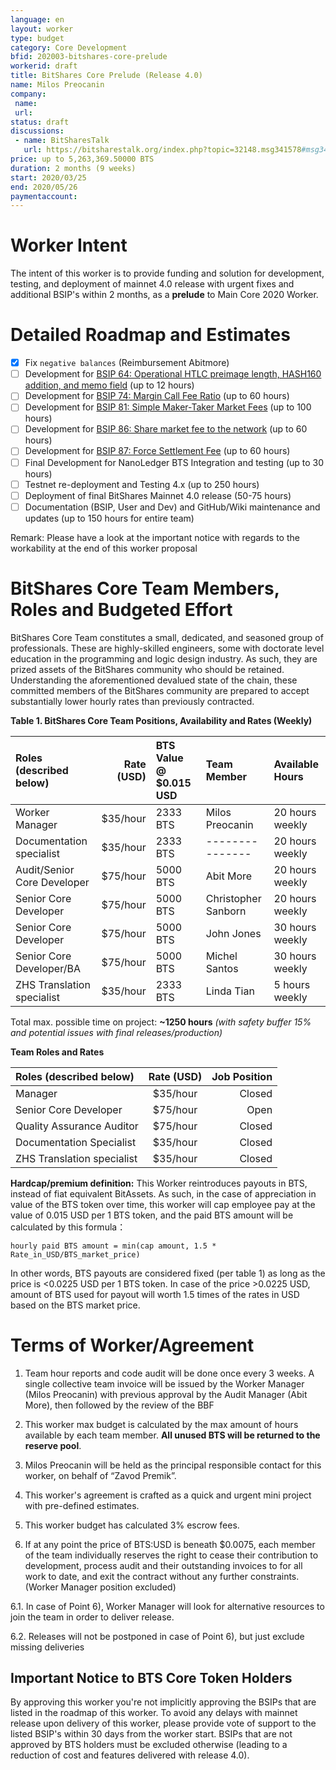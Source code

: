 ```yaml
---
language: en
layout: worker
type: budget
category: Core Development
bfid: 202003-bitshares-core-prelude
workerid: draft
title: BitShares Core Prelude (Release 4.0)
name: Milos Preocanin
company:
 name:
 url:
status: draft
discussions:
 - name: BitSharesTalk
   url: https://bitsharestalk.org/index.php?topic=32148.msg341578#msg341578
price: up to 5,263,369.50000 BTS
duration: 2 months (9 weeks)
start: 2020/03/25
end: 2020/05/26
paymentaccount:
---
```


Worker Intent
==========

The intent of this worker is to provide funding and solution for development, testing, and deployment of mainnet 4.0 release with urgent fixes and additional BSIP's within 2 months, as a **prelude** to Main Core 2020 Worker.


Detailed Roadmap and Estimates
==============================

- [x] Fix `negative balances` (Reimbursement Abitmore)
- [ ] Development for [BSIP 64: Operational HTLC preimage length, HASH160 addition, and memo field](https://github.com/bitshares/bsips/blob/master/bsip-0064.md) (up to 12 hours)
- [ ] Development for [BSIP 74: Margin Call Fee Ratio](https://github.com/bitshares/bsips/blob/master/bsip-0074.md) (up to 60 hours)
- [ ] Development for [BSIP 81: Simple Maker-Taker Market Fees](https://github.com/bitshares/bsips/blob/master/bsip-0081.md) (up to 100 hours)
- [ ] Development for [BSIP 86: Share market fee to the network](https://github.com/bitshares/bsips/blob/master/bsip-0086.md) (up to 60 hours)
- [ ] Development for [BSIP 87: Force Settlement Fee](https://github.com/bitshares/bsips/blob/master/bsip-0087.md) (up to 60 hours)
- [ ] Final Development for NanoLedger BTS Integration and testing (up to 30 hours)
- [ ] Testnet re-deployment and Testing 4.x (up to 250 hours)
- [ ] Deployment of final BitShares Mainnet 4.0 release (50-75 hours)
- [ ] Documentation (BSIP, User and Dev) and GitHub/Wiki maintenance and updates (up to 150 hours for entire team)

Remark: Please have a look at the important notice with regards to the workability at the end of this worker proposal

BitShares Core Team Members, Roles and Budgeted Effort
======================================================
BitShares Core Team constitutes a small, dedicated, and seasoned group of professionals.  These are highly-skilled engineers, some with doctorate level education in the programming and logic design industry.  As such, they are prized assets of the BitShares community who should be retained.   Understanding the aforementioned devalued state of the chain, these committed members of the BitShares community are prepared to accept substantially lower hourly rates than previously contracted.


 **Table 1. BitShares Core Team Positions, Availability and Rates (Weekly)**

| Roles (described below)           | Rate (USD)| BTS Value @ $0.015 USD | Team Member             | Available Hours   |
|:--------------------------------- | ---------:|:----------------------- |:----------------------- |:----------------- |
| Worker Manager                    | $35/hour  | 2333 BTS                | Milos Preocanin         | 20 hours weekly   |
| Documentation specialist          | $35/hour  | 2333 BTS                | ---------------         | 20 hours weekly   |
| Audit/Senior Core Developer       | $75/hour  | 5000 BTS                | Abit More               | 20 hours weekly   |
| Senior Core Developer             | $75/hour  | 5000 BTS                | Christopher Sanborn     | 20 hours weekly   |
| Senior Core Developer             | $75/hour  | 5000 BTS                | John Jones              | 30 hours weekly   |
| Senior Core Developer/BA          | $75/hour  | 5000 BTS                | Michel Santos           | 30 hours weekly   |
| ZHS Translation specialist        | $35/hour  | 2333 BTS                | Linda Tian              |  5 hours weekly   |

Total max. possible time on project: **~1250 hours** *(with safety buffer 15% and potential issues with final releases/production)*

**Team Roles and Rates**

| Roles (described below)         | Rate (USD) | Job Position |
|:------------------------------- | :---------:| ------------:|
| Manager                         |  $35/hour  |  Closed |
| Senior Core Developer           |  $75/hour  |  Open   |
| Quality Assurance Auditor       |  $75/hour  |  Closed |
| Documentation Specialist        |  $35/hour  |  Closed |
| ZHS Translation specialist      |  $35/hour  |  Closed |


**Hardcap/premium definition:**
This Worker reintroduces payouts in BTS, instead of fiat equivalent BitAssets. As such, in the case of appreciation in value of the BTS token over time, this worker will cap employee pay at the value of 0.015 USD per 1 BTS token, and the paid BTS amount will be calculated by this formula：

`hourly paid BTS amount = min(cap amount, 1.5 * Rate_in_USD/BTS_market_price)`

In other words, BTS payouts are considered fixed (per table 1) as long as the price is <0.0225 USD per 1 BTS token. In case of the price >0.0225 USD, amount of BTS used for payout will worth 1.5 times of the rates in USD based on the BTS market price.

Terms of Worker/Agreement
==================

1) Team hour reports and code audit will be done once every 3 weeks. A single collective team invoice will be issued by the Worker Manager (Milos Preocanin) with previous approval by the Audit Manager (Abit More), then followed by the review of the BBF

2) This worker max budget is calculated by the max amount of hours available by each team member. **All unused BTS will be returned to the reserve pool**.

3) Milos Preocanin will be held as the principal responsible contact for this worker, on behalf of “Zavod Premik”.

4) This worker's agreement is crafted as a quick and urgent mini project with pre-defined estimates.

5) This worker budget has calculated 3% escrow fees.

6) If at any point the price of BTS:USD is beneath $0.0075, each member of the team individually reserves the right to cease their contribution to development, process audit and their outstanding invoices to for all work to date, and exit the contract without any further constraints. (Worker Manager position excluded)

6.1. In case of Point 6), Worker Manager will look for alternative resources to join the team in order to deliver release.

6.2. Releases will not be postponed in case of Point 6), but just exclude missing deliveries

## Important Notice to BTS Core Token Holders

By approving this worker you're not implicitly approving the BSIPs that are listed in the roadmap of this worker.
To avoid any delays with mainnet release upon delivery of this worker, please provide vote of support to the listed BSIP's within 30 days from the worker start. BSIPs that are not approved by BTS holders must be excluded otherwise (leading to a reduction of cost and features delivered with release 4.0).

